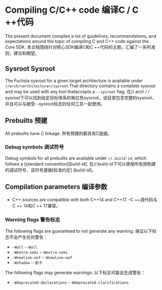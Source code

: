  
# Compiling C/C++ code  编译C / C ++代码 

The present document compiles a list of guidelines, recommendations, and expectations around the topic of compiling C and C++ code against the Core SDK. 本文档围绕针对核心SDK编译C和C ++代码的主题，汇编了一系列准则，建议和期望。

 

 
## Sysroot  Sysroot 

The Fuchsia sysroot for a given target architecture is available under `//arch/<architecture>/sysroot`.That directory contains a complete sysroot and may be used with any tool thataccepts a `--sysroot` flag. 在// arch / <architecture> / sysroot下可以找到给定目标体系的紫红色sysroot，该目录包含完整的sysroot，并且可以与接受--sysroot标志的任何工具一起使用。

 

 
## Prebuilts  预建 

All prebuilts have C linkage.  所有预建的都具有C链接。

 
### Debug symbols  调试符号 

Debug symbols for all prebuilts are available under `//.build-id`, which follows a [standard convention][build-id]. 在//.build-id下可以使用所有预构建的调试符号，该符号遵循[标准约定] [build-id]。

 

 
## Compilation parameters  编译参数 

 
- C++ sources are compatible with both C++14 and C++17.  -C ++源代码与C ++ 14和C ++ 17兼容。

 
### Warning flags  警告标志 

The following flags are guaranteed to not generate any warning:  保证以下标志不会产生任何警告：
- `-Wall`  -`-Wall`
- `-Wextra-semi`  -`-Wextra-semi`
- `-Wnewline-eof`  -`-Wnewline-eof`
- `-Wshadow`  -`-影子`

The following flags may generate warnings:  以下标志可能会生成警告：
- `-Wdeprecated-declarations`  -`-Wdeprecated-clarifications`

 


